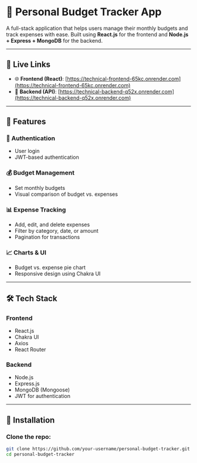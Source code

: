 # 💼 Personal Budget Tracker App

A full-stack application that helps users manage their monthly budgets and track expenses with ease. Built using **React.js** for the frontend and **Node.js + Express + MongoDB** for the backend.

---

## 🚀 Live Links

- 🌐 **Frontend (React)**: [https://technical-frontend-65kc.onrender.com](https://technical-frontend-65kc.onrender.com)  
- 🔗 **Backend (API)**: [https://technical-backend-q52x.onrender.com](https://technical-backend-q52x.onrender.com)

---

## 📸 Features

### 🔐 Authentication
- User  login
- JWT-based authentication

### 💰 Budget Management
- Set monthly budgets
- Visual comparison of budget vs. expenses

### 📊 Expense Tracking
- Add, edit, and delete expenses
- Filter by category, date, or amount
- Pagination for transactions

### 📈 Charts & UI
- Budget vs. expense pie chart
- Responsive design using Chakra UI

---

## 🛠️ Tech Stack

### Frontend
- React.js
- Chakra UI
- Axios
- React Router

### Backend
- Node.js
- Express.js
- MongoDB (Mongoose)
- JWT for authentication

---

## 🔧 Installation

### Clone the repo:
```bash
git clone https://github.com/your-username/personal-budget-tracker.git
cd personal-budget-tracker
